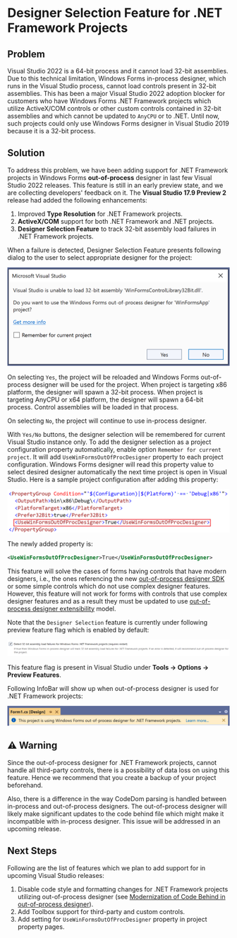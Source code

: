 # Designer Selection Feature for .NET Framework Projects

## Problem
Visual Studio 2022 is a 64-bit process and it cannot load 32-bit assemblies. Due to this technical limitation, Windows Forms in-process designer, which runs in the Visual Studio process, cannot load controls present in 32-bit assemblies.
This has been a major Visual Studio 2022 adoption blocker for customers who have Windows Forms .NET Framework projects which utilize ActiveX/COM controls or other custom controls contained in 32-bit assemblies and which cannot be updated to `AnyCPU` or to .NET. Until now, such projects could only use Windows Forms designer in Visual Studio 2019 because it is a 32-bit process.

## Solution
To address this problem, we have been adding support for .NET Framework projects in Windows Forms **out-of-process** designer in last few Visual Studio 2022 releases.
This feature is still in an early preview state, and we are collecting developers' feedback on it. The **Visual Studio 17.9 Preview 2** release had added the following enhancements:
1. Improved **Type Resolution** for .NET Framework projects.
2. **ActiveX/COM** support for both .NET Framework and .NET projects.
3. **Designer Selection Feature** to track 32-bit assembly load failures in .NET Framework projects.

When a failure is detected, Designer Selection Feature presents following dialog to the user to select appropriate designer for the project:

![Dialog presented by Designer Selection Feature when 32-bit assembly load failure is detected](../images/designer-selection-feature-dialog.png)

On selecting `Yes`, the project will be reloaded and Windows Forms out-of-process designer will be used for the project. When project is targeting x86 platform, the designer will spawn a 32-bit process. When project is targeting AnyCPU or x64 platform, the designer will spawn a 64-bit process. Control assemblies will be loaded in that process.

On selecting `No`, the project will continue to use in-process designer.

With `Yes/No` buttons, the designer selection will be remembered for current Visual Studio instance only. To add the designer selection as a project configuration property automatically, enable option `Remember for current project`. It will add `UseWinFormsOutOfProcDesigner` property to each project configuration. Windows Forms designer will read this property value to select desired designer automatically the next time project is open in Visual Studio. Here is a sample project configuration after adding this property:

![Sample Project Configuration with the newly added property UseWinFormsOutOfProcDesigner](../images/designer-selection-project-configuration.png)

The newly added property is:
```xml
<UseWinFormsOutOfProcDesigner>True</UseWinFormsOutOfProcDesigner>
```

This feature will solve the cases of forms having controls that have modern designers, i.e., the ones referencing the new [out-of-process designer SDK](https://www.nuget.org/packages/Microsoft.WinForms.Designer.SDK) or some simple controls which do not use complex designer features. However, this feature will not work for forms with controls that use complex designer features and as a result they must be updated to use [out-of-process designer extensibility](https://github.com/microsoft/winforms-designer-extensibility) model.

Note that the `Designer Selection` feature is currently under following preview feature flag which is enabled by default:

![Detect 32-bit assembly load failures for Windows Forms .NET Framework projects feature flag](../images/designer-selection-feature-flag.png)

This feature flag is present in Visual Studio under **Tools -> Options -> Preview Features**.

Following InfoBar will show up when out-of-process designer is used for .NET Framework projects:

![InfoBar shown when out-of-process designer is used for .NET Framework projects](../images/netfx-oop-designer-infobar.png)

## :warning: Warning
Since the out-of-process designer for .NET Framework projects, cannot handle all third-party controls, there is a possibility of data loss on using this feature. Hence we recommend that you create a backup of your project beforehand.

Also, there is a difference in the way CodeDom parsing is handled between in-process and out-of-process designers. The out-of-process designer will likely make significant updates to the code behind file which might make it incompatible with in-process designer. This issue will be addressed in an upcoming release.

## Next Steps
Following are the list of features which we plan to add support for in upcoming Visual Studio releases:

1. Disable code style and formatting changes for .NET Framework projects utilizing out-of-process designer (see [Modernization of Code Behind in out-of-process designer](https://github.com/dotnet/winforms/blob/main/docs/designer/modernization-of-code-behind-in-OOP-designer/modernization-of-code-behind-in-oop-designer.md)).
2. Add Toolbox support for third-party and custom controls.
3. Add setting for `UseWinFormsOutOfProcDesigner` property in project property pages.

